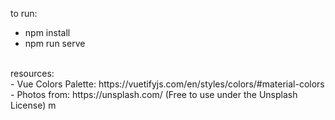 to run: <br>
- npm install
- npm run serve
<br>
resources: <br>
- Vue Colors Palette: https://vuetifyjs.com/en/styles/colors/#material-colors <br>
- Photos from: https://unsplash.com/ (Free to use under the Unsplash License)
m
